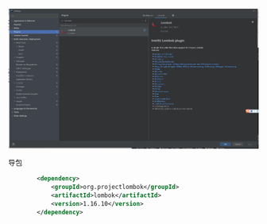 ![image-20210226145251255](image/image-20210226145251255.png)



导包

```xml
        <dependency>
            <groupId>org.projectlombok</groupId>
            <artifactId>lombok</artifactId>
            <version>1.16.10</version>
        </dependency>
```

